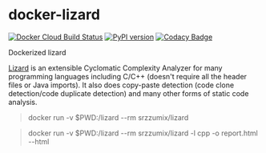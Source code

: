 # docker-lizard

[![Docker Cloud Build Status](https://img.shields.io/docker/cloud/build/srzzumix/lizard.svg)](https://hub.docker.com/r/srzzumix/lizard/)
[![PyPI version](https://badge.fury.io/py/lizard.svg)](https://badge.fury.io/py/lizard)
[![Codacy Badge](https://api.codacy.com/project/badge/Grade/18696a623d6b4b54be2e2c22a507836b)](https://app.codacy.com/manual/srz-zumix/docker-lizard?utm_source=github.com&utm_medium=referral&utm_content=srz-zumix/docker-lizard&utm_campaign=Badge_Grade_Settings)

Dockerized lizard

[Lizard](https://github.com/terryyin/lizard) is an extensible Cyclomatic Complexity Analyzer for many programming languages including C/C++ (doesn't require all the header files or Java imports). It also does copy-paste detection (code clone detection/code duplicate detection) and many other forms of static code analysis.

> docker run -v $PWD:/lizard --rm srzzumix/lizard

> docker run -v $PWD:/lizard --rm srzzumix/lizard -l cpp -o report.html --html
